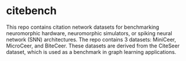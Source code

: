 # citebench
This repo contains citation network datasets for benchmarking neuromorphic hardware, neuromorphic simulators, or spiking neural network (SNN) architectures. The repo contains 3 datasets: MiniCeer, MicroCeer, and BiteCeer. These datasets are derived from the CiteSeer dataset, which is used as a benchmark in graph learning applications.
